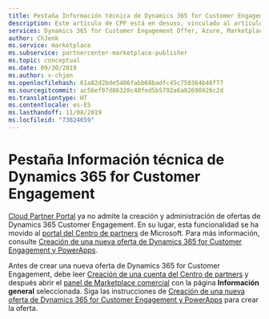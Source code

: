 ```yaml
---
title: Pestaña Información técnica de Dynamics 365 for Customer Engagement | Azure Marketplace
description: Este artículo de CPP está en desuso, vinculado al artículo de PC. Anteriormente era "Especificación de la información técnica para una aplicación de Dynamics 365 for Customer Engagement en AppSource Marketplace".
services: Dynamics 365 for Customer Engagement Offer, Azure, Marketplace, Cloud Partner Portal, AppSource
author: ChJenk
ms.service: marketplace
ms.subservice: partnercenter-marketplace-publisher
ms.topic: conceptual
ms.date: 09/30/2019
ms.author: v-chjen
ms.openlocfilehash: 61a82d2bde5406fabb68badfc45c750364b46f77
ms.sourcegitcommit: ac56ef07d86328c40fed5b5792a6a02698926c2d
ms.translationtype: HT
ms.contentlocale: es-ES
ms.lasthandoff: 11/08/2019
ms.locfileid: "73824659"
---
```

# <a name="dynamics-365-for-customer-engagement-technical-info-tab"></a>Pestaña Información técnica de Dynamics 365 for Customer Engagement

[Cloud Partner Portal](https://cloudpartner.azure.com/) ya no admite la creación y administración de ofertas de Dynamics 365 Customer Engagement. En su lugar, esta funcionalidad se ha movido al [portal del Centro de partners](https://partner.microsoft.com/) de Microsoft. Para más información, consulte [Creación de una nueva oferta de Dynamics 365 for Customer Engagement y PowerApps](https://docs.microsoft.com/azure/marketplace/partner-center-portal/create-new-customer-engagement-offer).

Antes de crear una nueva oferta de Dynamics 365 for Customer Engagement, debe leer [Creación de una cuenta del Centro de partners](https://docs.microsoft.com/azure/marketplace/partner-center-portal/create-account) y después abrir el [panel de Marketplace comercial](https://partner.microsoft.com/dashboard/directory) con la página **Información general** seleccionada. Siga las instrucciones de [Creación de una nueva oferta de Dynamics 365 for Customer Engagement y PowerApps](https://docs.microsoft.com/azure/marketplace/partner-center-portal/create-new-customer-engagement-offer) para crear la oferta.
